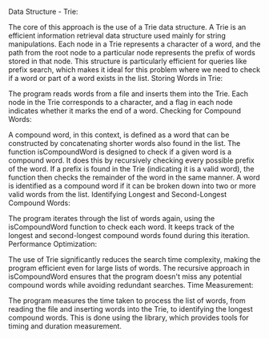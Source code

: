 Data Structure - Trie:

The core of this approach is the use of a Trie data structure. A Trie is an efficient information retrieval data structure used mainly for string manipulations. Each node in a Trie represents a character of a word, and the path from the root node to a particular node represents the prefix of words stored in that node.
This structure is particularly efficient for queries like prefix search, which makes it ideal for this problem where we need to check if a word or part of a word exists in the list.
Storing Words in Trie:

The program reads words from a file and inserts them into the Trie. Each node in the Trie corresponds to a character, and a flag in each node indicates whether it marks the end of a word.
Checking for Compound Words:

A compound word, in this context, is defined as a word that can be constructed by concatenating shorter words also found in the list.
The function isCompoundWord is designed to check if a given word is a compound word. It does this by recursively checking every possible prefix of the word. If a prefix is found in the Trie (indicating it is a valid word), the function then checks the remainder of the word in the same manner.
A word is identified as a compound word if it can be broken down into two or more valid words from the list.
Identifying Longest and Second-Longest Compound Words:

The program iterates through the list of words again, using the isCompoundWord function to check each word.
It keeps track of the longest and second-longest compound words found during this iteration.
Performance Optimization:

The use of Trie significantly reduces the search time complexity, making the program efficient even for large lists of words.
The recursive approach in isCompoundWord ensures that the program doesn't miss any potential compound words while avoiding redundant searches.
Time Measurement:

The program measures the time taken to process the list of words, from reading the file and inserting words into the Trie, to identifying the longest compound words. This is done using the <chrono> library, which provides tools for timing and duration measurement.
